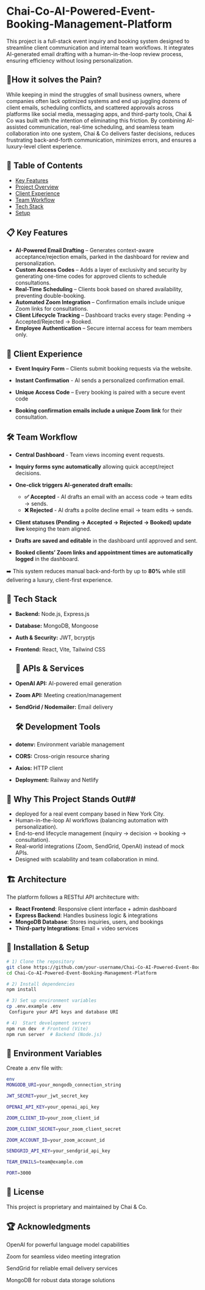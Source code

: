 # Chai-Co-AI-Powered-Event-Booking-Management-Platform
This project is a full-stack event inquiry and booking system designed to streamline client communication and internal team workflows. It integrates AI-generated email drafting with a human-in-the-loop review process, ensuring efficiency without losing personalization.

## 🌵How it solves the Pain?

While keeping in mind the struggles of small business owners, where companies often lack optimized systems and end up juggling dozens of client emails, scheduling conflicts, and scattered approvals across platforms like social media, messaging apps, and third-party tools, Chai & Co was built with the intention of eliminating this friction. By combining AI-assisted communication, real-time scheduling, and seamless team collaboration into one system, Chai & Co delivers faster decisions, reduces frustrating back-and-forth communication, minimizes errors, and ensures a luxury-level client experience.

## 📑 Table of Contents
- [Key Features](#-key-features)  
- [Project Overview](#-project-overview)  
- [Client Experience](#-client-experience)  
- [Team Workflow](#-team-workflow)  
- [Tech Stack](#-tech-stack)  
- [Setup](#-installation--setup)  


## 📋 Key Features

- **AI-Powered Email Drafting** – Generates context-aware acceptance/rejection emails, parked in the dashboard for review and personalization.
- **Custom Access Codes** – Adds a layer of exclusivity and security by generating one-time codes for approved clients to schedule consultations.
- **Real-Time Scheduling** – Clients book based on shared availability, preventing double-booking.
- **Automated Zoom Integration** – Confirmation emails include unique Zoom links for consultations.
- **Client Lifecycle Tracking** – Dashboard tracks every stage: Pending → Accepted/Rejected → Booked.
- **Employee Authentication** – Secure internal access for team members only.


## 📌 Client Experience

- **Event Inquiry Form** – Clients submit booking requests via the website.

- **Instant Confirmation** - AI sends a personalized confirmation email.

- **Unique Access Code** – Every booking is paired with a secure event code

- **Booking confirmation emails include a unique Zoom link** for their consultation.


## 🛠 Team Workflow

- **Central Dashboard** - Team views incoming event requests.

- **Inquiry forms sync automatically** allowing quick accept/reject decisions.
- **One-click triggers AI-generated draft emails:**
    - **✅ Accepted** - AI drafts an email with an access code → team edits → sends.
    - **❌ Rejected** - AI drafts a polite decline email → team edits → sends.
- **Client statuses (Pending → Accepted → Rejected → Booked) update live** keeping the team aligned.
- **Drafts are saved and editable** in the dashboard until approved and sent.
- **Booked clients’ Zoom links and appointment times are automatically logged** in the dashboard.

➡️ This system reduces manual back-and-forth by up to **80%** while still delivering a luxury, client-first experience.


## 🚀 Tech Stack
- **Backend:** Node.js, Express.js  
- **Database:** MongoDB, Mongoose  
- **Auth & Security:** JWT, bcryptjs  
- **Frontend:** React, Vite, Tailwind CSS

  ## 🔌 APIs & Services
- **OpenAI API:** AI-powered email generation  
- **Zoom API:** Meeting creation/management  
- **SendGrid / Nodemailer:** Email delivery


  ## 🛠 Development Tools
- **dotenv:** Environment variable management  
- **CORS:** Cross-origin resource sharing  
- **Axios:** HTTP client
- **Deployment:** Railway and Netlify

## 🚀 Why This Project Stands Out##
- deployed for a real event company based in New York City. 
- Human-in-the-loop AI workflows (balancing automation with personalization).
- End-to-end lifecycle management (inquiry → decision → booking → consultation).
- Real-world integrations (Zoom, SendGrid, OpenAI) instead of mock APIs.
- Designed with scalability and team collaboration in mind.


## 🏗️ Architecture  
The platform follows a RESTful API architecture with:  
- **React Frontend**: Responsive client interface + admin dashboard  
- **Express Backend**: Handles business logic & integrations  
- **MongoDB Database**: Stores inquiries, users, and bookings  
- **Third-party Integrations**: Email + video services  


## 🔧 Installation & Setup
```bash
# 1) Clone the repository
git clone https://github.com/your-username/Chai-Co-AI-Powered-Event-Booking-Management-Platform.git
cd Chai-Co-AI-Powered-Event-Booking-Management-Platform

# 2) Install dependencies
npm install

# 3) Set up environment variables
cp .env.example .env
 Configure your API keys and database URI

# 4)  Start development servers
npm run dev  # Frontend (Vite)
npm run server  # Backend (Node.js)
```

## 📁 Environment Variables
Create a .env file with:
```bash
env
MONGODB_URI=your_mongodb_connection_string

JWT_SECRET=your_jwt_secret_key

OPENAI_API_KEY=your_openai_api_key

ZOOM_CLIENT_ID=your_zoom_client_id

ZOOM_CLIENT_SECRET=your_zoom_client_secret

ZOOM_ACCOUNT_ID=your_zoom_account_id

SENDGRID_API_KEY=your_sendgrid_api_key

TEAM_EMAILS=team@example.com

PORT=3000
```

## 📄 License
This project is proprietary and maintained by Chai & Co.

## 🏆 Acknowledgments
OpenAI for powerful language model capabilities

Zoom for seamless video meeting integration

SendGrid for reliable email delivery services

MongoDB for robust data storage solutions









